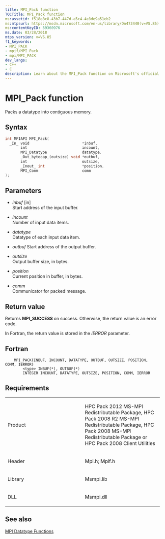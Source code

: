 ```yaml
---
title: MPI_Pack function
TOCTitle: MPI_Pack function
ms:assetid: f518e8c8-43b7-447d-a5c4-4e8de9a51eb2
ms:mtpsurl: https://msdn.microsoft.com/en-us/library/Dn473440(v=VS.85)
ms:contentKeyID: 59360976
ms.date: 03/28/2018
mtps_version: v=VS.85
f1_keywords:
- MPI_PACK
- mpif/MPI_Pack
- mpi/MPI_PACK
dev_langs:
- C++
- C
description: Learn about the MPI_Pack function on Microsoft's official site. Understand its syntax, parameters, return values, and requirements for successful implementation.
---
```


# MPI\_Pack function

Packs a datatype into contiguous memory.

## Syntax

``` c++
int MPIAPI MPI_Pack(
  _In_ void                        *inbuf,
       int                         incount,
       MPI_Datatype                datatype,
       _Out_bytecap_(outsize) void *outbuf,
       int                         outsize,
       _Inout_ int                 *position,
       MPI_Comm                    comm
);
```

## Parameters

  - *inbuf* \[in\]  
    Start address of the input buffer.

  - *incount*  
    Number of input data items.

  - *datatype*  
    Datatype of each input data item.

  - *outbuf*
    Start address of the output buffer.

  - *outsize*  
    Output buffer size, in bytes.

  - *position*  
    Current position in buffer, in bytes.

  - *comm*  
    Communicator for packed message.

## Return value

Returns **MPI\_SUCCESS** on success. Otherwise, the return value is an error code.

In Fortran, the return value is stored in the *IERROR* parameter.

## Fortran

``` FORTRAN
    MPI_PACK(INBUF, INCOUNT, DATATYPE, OUTBUF, OUTSIZE, POSITION, COMM, IERROR)
        <type> INBUF(*), OUTBUF(*)
        INTEGER INCOUNT, DATATYPE, OUTSIZE, POSITION, COMM, IERROR
```

## Requirements

<table>
<colgroup>
<col style="width: 50%" />
<col style="width: 50%" />
</colgroup>
<tbody>
<tr class="odd">
<td><p>Product</p></td>
<td><p>HPC Pack 2012 MS-MPI Redistributable Package, HPC Pack 2008 R2 MS-MPI Redistributable Package, HPC Pack 2008 MS-MPI Redistributable Package or HPC Pack 2008 Client Utilities</p></td>
</tr>
<tr class="even">
<td><p>Header</p></td>
<td>Mpi.h;
Mpif.h</td>
</tr>
<tr class="odd">
<td><p>Library</p></td>
<td>Msmpi.lib</td>
</tr>
<tr class="even">
<td><p>DLL</p></td>
<td>Msmpi.dll</td>
</tr>
</tbody>
</table>


## See also

[MPI Datatype Functions](mpi-datatype-functions.md)


